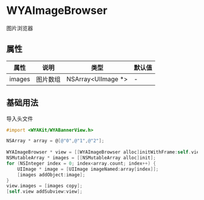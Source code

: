 # WYAImageBrowser

图片浏览器

## 属性

属性 | 说明 | 类型 | 默认值
---|---|---|---
images|图片数组| NSArray<UIImage *>|-

## 基础用法

导入头文件
```objective-c
#import <WYAKit/WYABannerView.h>
```

```objective-c
NSArray * array = @[@"0",@"1",@"2"];
    
WYAImageBrowser * view = [[WYAImageBrowser alloc]initWithFrame:self.view.frame];
NSMutableArray * images = [[NSMutableArray alloc]init];
for (NSInteger index = 0; index<array.count; index++) {
    UIImage * image = [UIImage imageNamed:array[index]];
    [images addObject:image];
}
view.images = [images copy];
[self.view addSubview:view];
```


